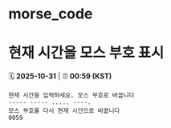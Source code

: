 # morse_code
# 현재 시간을 모스 부호 표시
<!-- MORSE_TIME_START -->
🗓️ **2025-10-31** | ⏰ **00:59 (KST)**

```
현재 시간을 입력하세요. 모스 부호로 바꿉니다
----- ----- ..... ----.
모스 부호를 다시 현재 시간으로 바꿉니다
0059
```
<!-- MORSE_TIME_END -->

